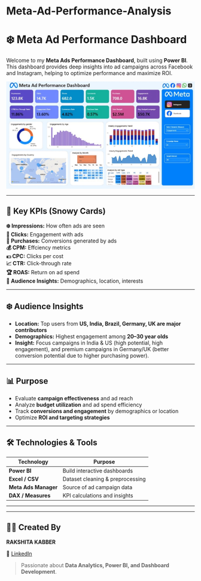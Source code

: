 # Meta-Ad-Performance-Analysis

# ❄️ Meta Ad Performance Dashboard

Welcome to my **Meta Ads Performance Dashboard**, built using **Power BI**. This dashboard provides deep insights into ad campaigns across Facebook and Instagram, helping to optimize performance and maximize ROI.

![Meta Ads Dashboard Preview](https://github.com/rakshita-kabber/Meta-Ad-Performance-Analysis/blob/main/Snapshot%20of%20the%20Dashboard.jpg?raw=true)

---

## 🌟 Key KPIs (Snowy Cards)

   **❄️ Impressions:** How often ads are seen                                                                                                                             
   **💙 Clicks:** Engagement with ads                                                                                                                                  
   **🛒 Purchases:** Conversions generated by ads                                                                                                                      
   **💰 CPM:** Effciency metrics                                                                                                                                                     
   **💵 CPC:** Clicks per cost                                                                                                                                       
   **📈 CTR:** Click-through rate                                                                                                                                       
   **🏆 ROAS:** Return on ad spend                                                                                                                                        
   **👥 Audience Insights:** Demographics, location, interests 

---

## ❄️ Audience Insights

- **Location:** Top users from **US, India, Brazil, Germany, UK are major contributors**  
- **Demographics:** Highest engagement among **20–30 year olds**  
- **Insight:** Focus campaigns in India & US (high potential, high engagement), and premium campaigns in Germany/UK (better conversion potential due to higher purchasing power).  

---

## 📊 Purpose

- Evaluate **campaign effectiveness** and ad reach  
- Analyze **budget utilization** and ad spend efficiency  
- Track **conversions and engagement** by demographics or location  
- Optimize **ROI and targeting strategies**  

---

## 🛠 Technologies & Tools

| Technology | Purpose |
|------------|---------|
| **Power BI** | Build interactive dashboards |
| **Excel / CSV** | Dataset cleaning & preprocessing |
| **Meta Ads Manager** | Source of ad campaign data |
| **DAX / Measures** | KPI calculations and insights |

---

---

## 👩‍💻 Created By

**RAKSHITA KABBER**  

  🔗 [LinkedIn](https://www.linkedin.com/in/rakshitakabber)    

> Passionate about **Data Analytics, Power BI, and Dashboard Development**.




